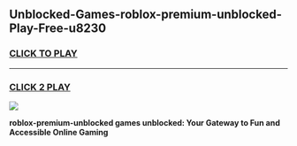
## Unblocked-Games-roblox-premium-unblocked-Play-Free-u8230
<h3>
<a href="https://premium76.site?title=roblox-premium-unblocked&ref=21A">CLICK TO PLAY</a></h3>
<hr>

<h3>
<a href="https://premium76.site?title=roblox-premium-unblocked&ref=21A">CLICK 2 PLAY</a>
  
</h3>

<a href="https://premium76.site?title=roblox-premium-unblocked&ref=21A"><img src="https://clearcache.store/games.png"></a>


**roblox-premium-unblocked games unblocked: Your Gateway to Fun and Accessible Online Gaming**

